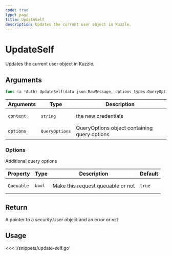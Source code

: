 ```yaml
---
code: true
type: page
title: UpdateSelf
description: Updates the current user object in Kuzzle.
---
```


# UpdateSelf

Updates the current user object in Kuzzle.

## Arguments

```go
func (a *Auth) UpdateSelf(data json.RawMessage, options types.QueryOptions) (*security.User, error)
```

| Arguments | Type         | Description                                  |
| --------- | ------------ | -------------------------------------------- |
| `content` | <pre>string</pre>       | the new credentials                          |
| `options` | <pre>QueryOptions</pre> | QueryOptions object containing query options |

### **Options**

Additional query options

| Property   | Type | Description                       | Default |
| ---------- | ---- | --------------------------------- | ------- |
| `Queuable` | <pre>bool</pre> | Make this request queuable or not | `true`  |

## Return

A pointer to a security.User object and an error or `nil`

## Usage

<<< ./snippets/update-self.go
